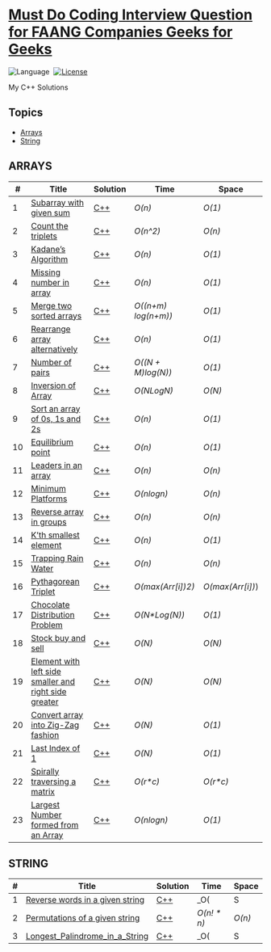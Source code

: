 # [Must Do Coding Interview Question for FAANG Companies Geeks for Geeks](https://www.geeksforgeeks.org/must-do-coding-questions-for-companies-like-amazon-microsoft-adobe/)

![Language](https://img.shields.io/badge/language-C++-orange.svg)&nbsp;
[![License](https://img.shields.io/badge/license-MIT-blue.svg)](./LICENSE.md)&nbsp;

My C++ Solutions

## Topics

* [Arrays](https://github.com/Vicky-Jha/Must_Do_Coding_Interview_Questions_GFG#ARRAYS)
* [String](https://github.com/Vicky-Jha/Must_Do_Coding_Interview_Questions_GFG#STRING)


## ARRAYS
\# | Title | Solution | Time | Space
---|---|---|---|---
1 | [Subarray with given sum](https://practice.geeksforgeeks.org/problems/subarray-with-given-sum-1587115621/1) | [C++](./Array/Subarray_with_given_sum.cpp) | _O(n)_ | _O(1)_
2 | [Count the triplets](https://practice.geeksforgeeks.org/problems/count-the-triplets4615/1) | [C++](.Array/Count_the_triplets.cpp) | _O(n^2)_ | _O(n)_
3 | [Kadane’s Algorithm](https://practice.geeksforgeeks.org/problems/kadanes-algorithm-1587115620/1) | [C++](.Array/Kadane's_Algorithm.cpp) | _O(n)_ | _O(1)_ 
4 | [Missing number in array](https://practice.geeksforgeeks.org/problems/missing-number-in-array1416/1) | [C++](./Array/Missing_number_in_array.cpp) | _O(n)_ | _O(1)_
5 | [Merge two sorted arrays](https://practice.geeksforgeeks.org/problems/merge-two-sorted-arrays-1587115620/1) | [C++](./Array/Merge_Without_Extra_Space.cpp) | _O((n+m) log(n+m))_ | _O(1)_
6 | [Rearrange array alternatively](https://practice.geeksforgeeks.org/problems/-rearrange-array-alternately-1587115620/1) | [C++](./Array/Rearrange_Array_Alternately.cpp) | _O(n)_ | _O(1)_
7 | [Number of pairs](https://practice.geeksforgeeks.org/problems/number-of-pairs-1587115620/1) | [C++](./Array/Number_of_pairs.cpp) | _O((N + M)log(N))_ | _O(1)_ 
8 | [Inversion of Array](https://practice.geeksforgeeks.org/problems/inversion-of-array-1587115620/1) | [C++](./Array/Count_Inversions.cpp) | _O(NLogN)_ | _O(N)_
9 | [Sort an array of 0s, 1s and 2s](https://practice.geeksforgeeks.org/problems/sort-an-array-of-0s-1s-and-2s4231/1) | [C++](./Array/Sort_an_array_of_0s_1s_and_2s.cpp) | _O(n)_ | _O(1)_
10 | [Equilibrium point](https://practice.geeksforgeeks.org/problems/equilibrium-point-1587115620/1) | [C++](./Array/Equilibrium_Point.cpp) | _O(n)_ | _O(1)_
11 | [Leaders in an array](https://practice.geeksforgeeks.org/problems/leaders-in-an-array-1587115620/1) | [C++](./Array/Leaders_in_an_array.cpp) | _O(n)_ | _O(n)_
12 | [Minimum Platforms](https://practice.geeksforgeeks.org/problems/minimum-platforms-1587115620/1) | [C++](./Array/Minimum_Platforms.cpp) | _O(nlogn)_ | _O(n)_
13 | [Reverse array in groups](https://practice.geeksforgeeks.org/problems/reverse-array-in-groups0255/1) | [C++](./Array/Reverse_array_in_groups.cpp) | _O(n)_ | _O(n)_ 
14 | [K’th smallest element](https://practice.geeksforgeeks.org/problems/kth-smallest-element5635/1) | [C++](./Array/Kth_smallest_element.cpp) | _O(n)_ | _O(1)_
15 | [Trapping Rain Water](https://practice.geeksforgeeks.org/problems/trapping-rain-water-1587115621/1) | [C++](./Array/Trapping_Rain_Water.cpp) | _O(n)_ | _O(n)_
16 | [Pythagorean Triplet](https://practice.geeksforgeeks.org/problems/pythagorean-triplet3018/1) | [C++](./Array/Pythagorean_Triplet.cpp) | _O(max(Arr[i])2)_ |  _O(max(Arr[i])_)
17 | [Chocolate Distribution Problem](https://practice.geeksforgeeks.org/problems/chocolate-distribution-problem3825/1) | [C++](./Array/Chocolate_Distribution_Problem.cpp) |  _O(N*Log(N))_ | _O(1)_
18 | [Stock buy and sell](https://practice.geeksforgeeks.org/problems/stock-buy-and-sell-1587115621/1) | [C++](./Array/Stock_buy_and_sell.cpp) | _O(N)_ | _O(N)_
19 | [Element with left side smaller and right side greater](https://practice.geeksforgeeks.org/problems/unsorted-array4925/1) | [C++](./Array/Element_with_left_side_smaller_and_right_side_greater.cpp) | _O(N)_ | _O(N)_
20 | [Convert array into Zig-Zag fashion](https://practice.geeksforgeeks.org/problems/convert-array-into-zig-zag-fashion1638/1) | [C++](./Array/Convert_array_into_Zig-Zag_fashion.cpp) | _O(N)_ | _O(1)_
21 | [Last Index of 1](https://practice.geeksforgeeks.org/problems/last-index-of-15847/1) | [C++](./Array/Last_index_of_One.cpp) | _O(N)_ | _O(1)_
22 | [Spirally traversing a matrix](https://practice.geeksforgeeks.org/problems/spirally-traversing-a-matrix-1587115621/1) | [C++](./Array/Spirally_traversing_a_matrix.cpp) | _O(r*c)_ | _O(r*c)_
23 | [Largest Number formed from an Array](https://practice.geeksforgeeks.org/problems/largest-number-formed-from-an-array1117/1) | [C++](./Array/Largest_Number_formed_from_an_Array.cpp) | _O(nlogn)_ | _O(1)_

## STRING
\# | Title | Solution | Time | Space
---|---|---|---|---
1 | [Reverse words in a given string](https://practice.geeksforgeeks.org/problems/reverse-words-in-a-given-string5459/1) | [C++](./String/Reverse_words_in_a_given_string.cpp) | _O(|S|)_ | _O(|S|)_
2 | [Permutations of a given string](https://practice.geeksforgeeks.org/problems/permutations-of-a-given-string2041/1) | [C++](./String/Permutations_of_a_given_string.cpp) | _O(n! * n)_ | _O(n)_
3 | [Longest_Palindrome_in_a_String](https://practice.geeksforgeeks.org/problems/longest-palindrome-in-a-string3411/1) | [C++](./String/longest-palindrome-in-a-string.cpp) | _O(|S|)_ | _O(1)_


